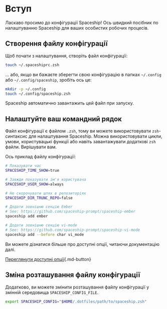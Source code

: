 # Вступ

Ласкаво просимо до конфігурації Spaceship! Ось швидкий посібник по налаштуванню Spaceship для ваших особистих робочих процесів.

## Створення файлу конфігурації

Щоб почати з налаштування, створіть файл конфігурації:

```zsh
touch ~/.spaceshiprc.zsh
```

… або, якщо ви бажаєте зберегти свою конфігурацію в папках `~/.config` або `~/.config/spaceship`, зробіть ось це:

```zsh
mkdir -p ~/.config
touch ~/.config/spaceship.zsh
```

Spaceship автоматично завантажить цей файл при запуску.

## Налаштуйте ваш командний рядок

Файл конфігурації є файлом `.zsh`, тому ви можете використовувати `zsh`-синтаксис для налаштування Spaceship. Можна використовувати цикли, умови, користувацькі функції або навіть завантажувати додаткові `zsh` файли. Вирішувати вам.

Ось приклад файлу конфігурації:

```zsh
# Показувати час
SPACESHIP_TIME_SHOW=true

# Завжди показувати ім'я користувача
SPACESHIP_USER_SHOW=always

# Не скорочувати шлях в репозиторіях
SPACESHIP_DIR_TRUNC_REPO=false

# Додати зовнішню секцію Ember
# See: https://github.com/spaceship-prompt/spaceship-ember
spaceship add ember

# Додати зовнішню секцію vi-mode
# See: https://github.com/spaceship-prompt/spaceship-vi-mode
spaceship add --before char vi_mode
```

Ви можете дізнатися більше про доступні опції, читаючи документацію далі.

[Переглянути доступні опції](/config/prompt ""){.md-button}

## Зміна розташування файлу конфігурації

Додатково, ви можете змінити розташування файлу конфігурації у змінній середовища `SPACESHIP_CONFIG_FILE`.

```zsh
export SPACESHIP_CONFIG="$HOME/.dotfiles/path/to/spaceship.zsh"
```
